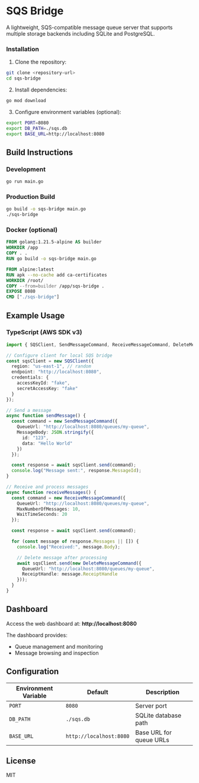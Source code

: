 # SQS Bridge

A lightweight, SQS-compatible message queue server that supports multiple storage backends including SQLite and PostgreSQL.

### Installation

1. Clone the repository:
```bash
git clone <repository-url>
cd sqs-bridge
```

2. Install dependencies:
```bash
go mod download
```

3. Configure environment variables (optional):
```bash
export PORT=8080
export DB_PATH=./sqs.db
export BASE_URL=http://localhost:8080
```

## Build Instructions

### Development
```bash
go run main.go
```

### Production Build
```bash
go build -o sqs-bridge main.go
./sqs-bridge
```

### Docker (optional)
```dockerfile
FROM golang:1.21.5-alpine AS builder
WORKDIR /app
COPY . .
RUN go build -o sqs-bridge main.go

FROM alpine:latest
RUN apk --no-cache add ca-certificates
WORKDIR /root/
COPY --from=builder /app/sqs-bridge .
EXPOSE 8080
CMD ["./sqs-bridge"]
```

## Example Usage

### TypeScript (AWS SDK v3)

```typescript
import { SQSClient, SendMessageCommand, ReceiveMessageCommand, DeleteMessageCommand } from "@aws-sdk/client-sqs";

// Configure client for local SQS bridge
const sqsClient = new SQSClient({
  region: "us-east-1", // random
  endpoint: "http://localhost:8080",
  credentials: {
    accessKeyId: "fake",
    secretAccessKey: "fake"
  }
});

// Send a message
async function sendMessage() {
  const command = new SendMessageCommand({
    QueueUrl: "http://localhost:8080/queues/my-queue",
    MessageBody: JSON.stringify({
      id: "123",
      data: "Hello World"
    })
  });

  const response = await sqsClient.send(command);
  console.log("Message sent:", response.MessageId);
}

// Receive and process messages
async function receiveMessages() {
  const command = new ReceiveMessageCommand({
    QueueUrl: "http://localhost:8080/queues/my-queue",
    MaxNumberOfMessages: 10,
    WaitTimeSeconds: 20
  });

  const response = await sqsClient.send(command);

  for (const message of response.Messages || []) {
    console.log("Received:", message.Body);

    // Delete message after processing
    await sqsClient.send(new DeleteMessageCommand({
      QueueUrl: "http://localhost:8080/queues/my-queue",
      ReceiptHandle: message.ReceiptHandle
    }));
  }
}
```

## Dashboard

Access the web dashboard at: **http://localhost:8080**

The dashboard provides:
- Queue management and monitoring
- Message browsing and inspection

## Configuration

| Environment Variable | Default | Description |
|---------------------|---------|-------------|
| `PORT` | `8080` | Server port |
| `DB_PATH` | `./sqs.db` | SQLite database path |
| `BASE_URL` | `http://localhost:8080` | Base URL for queue URLs |

## License

MIT